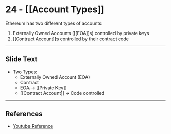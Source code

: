 # 24 - [[Account Types]]

Ethereum has two different types of accounts:
1.  Externally Owned Accounts ([[EOA]]s) controlled by private keys
2.  [[Contract Account]]s controlled by their contract code

---
## Slide Text
- Two Types:
	- Externally Owned Account (EOA)
	- Contract
	- EOA -> [[Private Key]]
	- [[Contract Account]] -> Code controlled
---
## References
- [Youtube Reference](https://youtu.be/zIeBfuXxuWs?t=169)